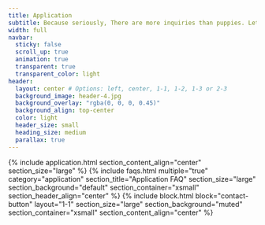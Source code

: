 ```yaml
---
title: Application
subtitle: Because seriously, There are more inquiries than puppies. Lets make sure this is a good fit.
width: full
navbar:
  sticky: false
  scroll_up: true
  animation: true
  transparent: true
  transparent_color: light
header:
  layout: center # Options: left, center, 1-1, 1-2, 1-3 or 2-3
  background_image: header-4.jpg
  background_overlay: "rgba(0, 0, 0, 0.45)"
  background_align: top-center
  color: light
  header_size: small
  heading_size: medium
  parallax: true
---
```



{% include application.html section_content_align="center" section_size="large" %}
{% include faqs.html 
  multiple="true" 
  category="application" 
  section_title="Application FAQ" 
  section_size="large"
  section_background="default"
  section_container="xsmall"
  section_header_align="center"
%}
{% include block.html 
  block="contact-button" 
  layout="1-1"
  section_size="large"
  section_background="muted"
  section_container="xsmall"
  section_content_align="center"
%}